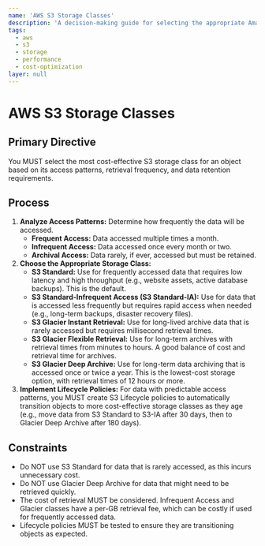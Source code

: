 ```yaml
---
name: 'AWS S3 Storage Classes'
description: 'A decision-making guide for selecting the appropriate Amazon S3 storage class based on access frequency and cost considerations.'
tags:
  - aws
  - s3
  - storage
  - performance
  - cost-optimization
layer: null
---
```


# AWS S3 Storage Classes

## Primary Directive

You MUST select the most cost-effective S3 storage class for an object based on its access patterns, retrieval frequency, and data retention requirements.

## Process

1.  **Analyze Access Patterns:** Determine how frequently the data will be accessed.
    - **Frequent Access:** Data accessed multiple times a month.
    - **Infrequent Access:** Data accessed once every month or two.
    - **Archival Access:** Data rarely, if ever, accessed but must be retained.
2.  **Choose the Appropriate Storage Class:**
    - **S3 Standard:** Use for frequently accessed data that requires low latency and high throughput (e.g., website assets, active database backups). This is the default.
    - **S3 Standard-Infrequent Access (S3 Standard-IA):** Use for data that is accessed less frequently but requires rapid access when needed (e.g., long-term backups, disaster recovery files).
    - **S3 Glacier Instant Retrieval:** Use for long-lived archive data that is rarely accessed but requires millisecond retrieval times.
    - **S3 Glacier Flexible Retrieval:** Use for long-term archives with retrieval times from minutes to hours. A good balance of cost and retrieval time for archives.
    - **S3 Glacier Deep Archive:** Use for long-term data archiving that is accessed once or twice a year. This is the lowest-cost storage option, with retrieval times of 12 hours or more.
3.  **Implement Lifecycle Policies:** For data with predictable access patterns, you MUST create S3 Lifecycle policies to automatically transition objects to more cost-effective storage classes as they age (e.g., move data from S3 Standard to S3-IA after 30 days, then to Glacier Deep Archive after 180 days).

## Constraints

- Do NOT use S3 Standard for data that is rarely accessed, as this incurs unnecessary cost.
- Do NOT use Glacier Deep Archive for data that might need to be retrieved quickly.
- The cost of retrieval MUST be considered. Infrequent Access and Glacier classes have a per-GB retrieval fee, which can be costly if used for frequently accessed data.
- Lifecycle policies MUST be tested to ensure they are transitioning objects as expected.

